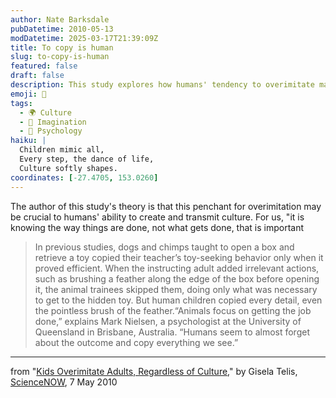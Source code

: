 ```yaml
---
author: Nate Barksdale
pubDatetime: 2010-05-13
modDatetime: 2025-03-17T21:39:09Z
title: To copy is human
slug: to-copy-is-human
featured: false
draft: false
description: This study explores how humans' tendency to overimitate may be key to cultural transmission, distinguishing us from other animals in learning methods.
emoji: 🧒
tags:
  - 🌍 Culture
  - 👦 Imagination
  - 🧠 Psychology
haiku: |
  Children mimic all,  
  Every step, the dance of life,  
  Culture softly shapes.
coordinates: [-27.4705, 153.0260]
---
```


The author of this study's theory is that this penchant for overimitation may be crucial to humans' ability to create and transmit culture. For us, "it is knowing the way things are done, not what gets done, that is important

> In previous studies, dogs and chimps taught to open a box and retrieve a toy copied their teacher’s toy-seeking behavior only when it proved efficient. When the instructing adult added irrelevant actions, such as brushing a feather along the edge of the box before opening it, the animal trainees skipped them, doing only what was necessary to get to the hidden toy. But human children copied every detail, even the pointless brush of the feather.“Animals focus on getting the job done,” explains Mark Nielsen, a psychologist at the University of Queensland in Brisbane, Australia. “Humans seem to almost forget about the outcome and copy everything we see.”

---

from "[Kids Overimitate Adults, Regardless of Culture](http://web.archive.org/web/20100514220235/http://news.sciencemag.org:80/sciencenow/2010/05/kids-overimitate-adults-regardle.html?rss=1)," by Gisela Telis, [ScienceNOW](http://web.archive.org/web/20100514220235/http://news.sciencemag.org:80/sciencenow/2010/05/kids-overimitate-adults-regardle.html?rss=1), 7 May 2010

